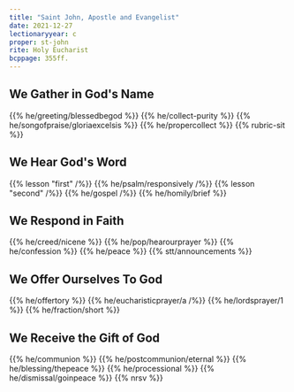 ```yaml
---
title: "Saint John, Apostle and Evangelist"
date: 2021-12-27
lectionaryyear: c
proper: st-john
rite: Holy Eucharist
bcppage: 355ff.
---
```


## We Gather in God's Name
{{% he/greeting/blessedbegod %}}
{{% he/collect-purity %}}
{{% he/songofpraise/gloriaexcelsis %}}
{{% he/propercollect %}}
{{% rubric-sit %}}

## We Hear God's Word
{{% lesson "first" /%}}
{{% he/psalm/responsively /%}}
{{% lesson "second" /%}}
{{% he/gospel /%}}
{{% he/homily/brief %}}

## We Respond in Faith
{{% he/creed/nicene %}}
{{% he/pop/hearourprayer %}}
{{% he/confession %}}
{{% he/peace %}}
{{% stt/announcements %}}

## We Offer Ourselves To God
{{% he/offertory %}}
{{% he/eucharisticprayer/a /%}}
{{% he/lordsprayer/1 %}}
{{% he/fraction/short %}}

## We Receive the Gift of God
{{% he/communion %}}
{{% he/postcommunion/eternal %}}
{{% he/blessing/thepeace %}}
{{% he/processional %}}
{{% he/dismissal/goinpeace %}}
{{% nrsv %}}

